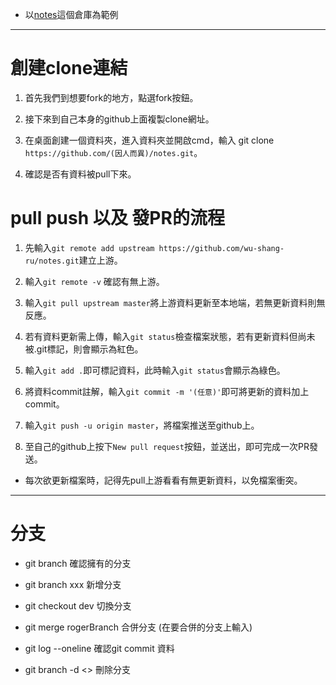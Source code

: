 - 以[notes](https://github.com/wu-shang-ru/notes)這個倉庫為範例

---

# 創建clone連結

1. 首先我們到想要fork的地方，點選fork按鈕。

2. 接下來到自己本身的github上面複製clone網址。

3. 在桌面創建一個資料夾，進入資料夾並開啟cmd，輸入 git clone `https://github.com/(因人而異)/notes.git`。

4. 確認是否有資料被pull下來。

# pull push 以及 發PR的流程

1. 先輸入`git remote add upstream https://github.com/wu-shang-ru/notes.git`建立上游。

2. 輸入`git remote -v` 確認有無上游。

3. 輸入`git pull upstream master`將上游資料更新至本地端，若無更新資料則無反應。

4. 若有資料更新需上傳，輸入`git status`檢查檔案狀態，若有更新資料但尚未被.git標記，則會顯示為紅色。

5. 輸入`git add .`即可標記資料，此時輸入`git status`會顯示為綠色。

6. 將資料commit註解，輸入`git commit -m '(任意)'`即可將更新的資料加上commit。

7. 輸入`git push -u origin master`，將檔案推送至github上。

8. 至自己的github上按下`New pull request`按鈕，並送出，即可完成一次PR發送。

- 每次欲更新檔案時，記得先pull上游看看有無更新資料，以免檔案衝突。

---

# 分支

- git branch 確認擁有的分支
- git branch xxx 新增分支

- git checkout dev 切換分支

- git merge rogerBranch 合併分支 (在要合併的分支上輸入)

- git log --oneline 確認git commit 資料

- git branch -d <> 刪除分支
